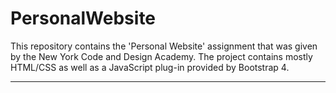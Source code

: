 # PersonalWebsite

This repository contains the 'Personal Website' assignment that was given by the New York Code and Design Academy. The project contains mostly HTML/CSS as well as a JavaScript plug-in provided by Bootstrap 4.

<hr>
